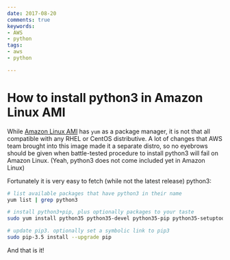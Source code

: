 ```yaml
---
date: 2017-08-20
comments: true
keywords:
- AWS
- python
tags:
- aws
- python

---
```


# How to install python3 in Amazon Linux AMI

While [Amazon Linux AMI](https://aws.amazon.com/amazon-linux-ami/) has `yum` as a package manager, it is not that all compatible with any RHEL or CentOS distributive. A lot of changes that AWS team brought into this image made it a separate distro, so no eyebrows should be given when battle-tested procedure to install python3 will fail on Amazon Linux. (Yeah, python3 does not come included yet in Amazon Linux)

Fortunately it is very easy to fetch (while not the latest release) python3:

```bash
# list available packages that have python3 in their name
yum list | grep python3

# install python3+pip, plus optionally packages to your taste
sudo yum install python35 python35-devel python35-pip python35-setuptools python35-virtualenv

# update pip3. optionally set a symbolic link to pip3
sudo pip-3.5 install --upgrade pip
```

And that is it!
